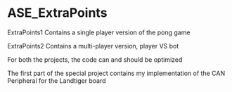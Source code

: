 # ASE_ExtraPoints

ExtraPoints1 Contains a single player version of the pong game

ExtraPoints2 Contains a multi-player version, player VS bot

For both the projects, the code can and should be optimized

The first part of the special project contains my implementation of the CAN Peripheral for the Landtiger board
